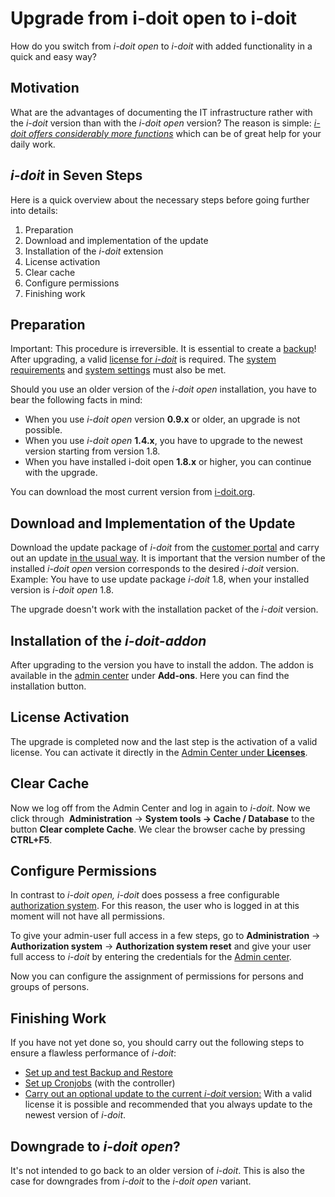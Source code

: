 # Upgrade from i-doit open to i-doit

How do you switch from _i-doit_ _open_ to _i-doit_ with added functionality in a quick and easy way?

Motivation
----------

What are the advantages of documenting the IT infrastructure rather with the _i-doit_ version than with the _i-doit_ _open_ version? The reason is simple: _[i-doit offers considerably more functions](https://www.i-doit.org/cmdb-it-documentation/)_ which can be of great help for your daily work.

_i-doit_ in Seven Steps
---------------------------

Here is a quick overview about the necessary steps before going further into details:

1. Preparation
2. Download and implementation of the update
3. Installation of the _i-doit_ extension
4. License activation
5. Clear cache
6. Configure permissions
7. Finishing work

Preparation
-----------

Important: This procedure is irreversible. It is essential to create a [backup](../maintenance-and-operation/backup-and-recovery/index.md)! After upgrading, a valid [license for _i-doit_](../maintenance-and-operation/activate-license.md) is required. The [system requirements](../installation/system-requirements.md) and [system settings](../installation/manual-installation/system-settings.md) must also be met.

Should you use an older version of the _i-doit open_ installation, you have to bear the following facts in mind:

*   When you use _i-doit open_ version **0.9.x** or older, an upgrade is not possible.
*   When you use _i-doit open_ **1.4.x**, you have to upgrade to the newest version starting from version 1.8.
*   When you have installed i-doit open **1.8.x** or higher, you can continue with the upgrade.

You can download the most current version from [i-doit.org](http://i-doit.org/).

Download and Implementation of the Update
------------------------------------------------

Download the update package of _i-doit_ from the [customer portal](../system-administration/customer-portal.md) and carry out an update [in the usual way](../maintenance-and-operation/update.md). It is important that the version number of the installed _i-doit open_ version corresponds to the desired _i-doit_ version. Example: You have to use update package _i-doit_ 1.8, when your installed version is _i-doit open_ 1.8.

The upgrade doesn't work with the installation packet of the _i-doit_ version.

Installation of the _i-doit-addon_
--------------------------------------

After upgrading to the version you have to install the addon. The addon is available in the [admin center](../system-administration/admin-center.md) under **Add-ons**. Here you can find the installation button.

License Activation
------------------

The upgrade is completed now and the last step is the activation of a valid license. You can activate it directly in the [Admin Center under **Licenses**](../maintenance-and-operation/activate-license.md).

Clear Cache
-----------

Now we log off from the Admin Center and log in again to _i-doit_. Now we click through  **Administration** → **System tools → Cache / Database** to the button **Clear complete Cache**. We clear the browser cache by pressing **CTRL+F5**.

Configure Permissions
---------------------

In contrast to _i-doit open, i-doit_ does possess a free configurable [authorization system](../system-administration/administration/user-permissions.md). For this reason, the user who is logged in at this moment will not have all permissions.

To give your admin-user full access in a few steps, go to **Administration** → **Authorization system** → **Authorization system reset** and give your user full access to _i-doit_ by entering the credentials for the [Admin center](../system-administration/admin-center.md).

Now you can configure the assignment of permissions for persons and groups of persons.

Finishing Work
--------------

If you have not yet done so, you should carry out the following steps to ensure a flawless performance of _i-doit_:

*   [Set up and test Backup and Restore](../maintenance-and-operation/backup-and-recovery/index.md)
*   [Set up Cronjobs](../automation-and-integration/cli/index.md) (with the controller)
*   [Carry out an optional update to the current _i-doit_ version:](../maintenance-and-operation/update.md) With a valid license it is possible and recommended that you always update to the newest version of _i-doit_.  

Downgrade to _i-doit open_?
---------------------------

It's not intended to go back to an older version of _i-doit_. This is also the case for downgrades from _i-doit_ to the _i-doit open_ variant.

